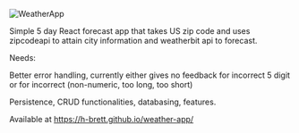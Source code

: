 ![WeatherApp](https://user-images.githubusercontent.com/17503095/117559739-1a92ea80-b045-11eb-80c3-298fd8a2afe6.PNG)

Simple 5 day React forecast app that takes US zip code and uses zipcodeapi to attain city information and weatherbit api to forecast. 

Needs:

Better error handling, currently either gives no feedback for incorrect 5 digit or for incorrect (non-numeric, too long, too short) 

Persistence, CRUD functionalities, databasing, features. 



Available at https://h-brett.github.io/weather-app/
